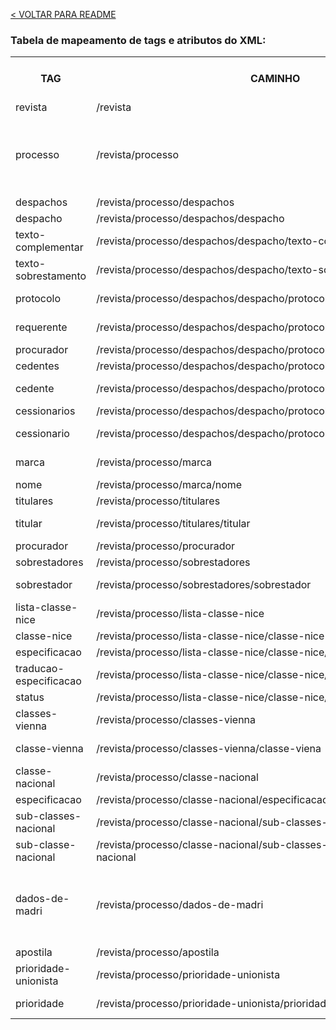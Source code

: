 [< VOLTAR PARA README](/README.md#mapeamento-dos-dados)

### Tabela de mapeamento de tags e atributos do XML:

<table>
<tr><th>TAG</th><th style="width: 50px;">CAMINHO</th><th>ATRIBUTOS</th><th>CONTÉM TEXTO INTERNO?</th></tr>
<tr><td>revista</td><td>/revista</td><td>numero, data</td><td></td></tr>
<tr><td>processo</td><td>/revista/processo</td><td>numero, data-deposito, data-concessao, data-vigencia</td><td></td></tr>
<tr><td>despachos</td><td>/revista/processo/despachos</td><td></td><td></td></tr>
<tr><td>despacho</td><td>/revista/processo/despachos/despacho</td><td>codigo, nome</td><td></td></tr>
<tr><td>texto-complementar</td><td>/revista/processo/despachos/despacho/texto-complementar</td><td></td><td>Sim</td></tr>
<tr><td>texto-sobrestamento</td><td>/revista/processo/despachos/despacho/texto-sobrestamento</td><td></td><td>Sim</td></tr>
<tr><td>protocolo</td><td>/revista/processo/despachos/despacho/protocolo</td><td>numero, data, codigoServico</td><td></td></tr>
<tr><td>requerente</td><td>/revista/processo/despachos/despacho/protocolo/requerente</td><td>nome-razao-social, pais, uf</td><td></td></tr>
<tr><td>procurador</td><td>/revista/processo/despachos/despacho/protocolo/procurador</td><td></td><td>Sim</td></tr>
<tr><td>cedentes</td><td>/revista/processo/despachos/despacho/protocolo/cedentes</td><td></td><td></td></tr>
<tr><td>cedente</td><td>/revista/processo/despachos/despacho/protocolo/cedentes/cedente</td><td>nome-razao-social, pais, uf</td><td></td></tr>
<tr><td>cessionarios</td><td>/revista/processo/despachos/despacho/protocolo/cessionarios</td><td></td><td></td></tr>
<tr><td>cessionario</td><td>/revista/processo/despachos/despacho/protocolo/cessionarios/cessionario</td><td>nome-razao-social</td><td></td></tr>
<tr><td>marca</td><td>/revista/processo/marca</td><td>apresentacao, natureza</td><td></td></tr>
<tr><td>nome</td><td>/revista/processo/marca/nome</td><td></td><td>Sim</td></tr>
<tr><td>titulares</td><td>/revista/processo/titulares</td><td></td><td></td></tr>
<tr><td>titular</td><td>/revista/processo/titulares/titular</td><td>nome-razao-social, pais, uf</td><td></td></tr>
<tr><td>procurador</td><td>/revista/processo/procurador</td><td></td><td>Sim</td></tr>
<tr><td>sobrestadores</td><td>/revista/processo/sobrestadores</td><td></td><td></td></tr>
<tr><td>sobrestador</td><td>/revista/processo/sobrestadores/sobrestador</td><td>processo, marca</td><td></td></tr>
<tr><td>lista-classe-nice</td><td>/revista/processo/lista-classe-nice</td><td></td><td></td></tr>
<tr><td>classe-nice</td><td>/revista/processo/lista-classe-nice/classe-nice</td><td>codigo</td><td></td></tr>
<tr><td>especificacao</td><td>/revista/processo/lista-classe-nice/classe-nice/especificacao</td><td></td><td>Sim</td></tr>
<tr><td>traducao-especificacao</td><td>/revista/processo/lista-classe-nice/classe-nice/traducao-especificacao</td><td></td><td>Sim</td></tr>
<tr><td>status</td><td>/revista/processo/lista-classe-nice/classe-nice/status</td><td></td><td>Sim</td></tr>
<tr><td>classes-vienna</td><td>/revista/processo/classes-vienna</td><td></td><td></td></tr>
<tr><td>classe-vienna</td><td>/revista/processo/classes-vienna/classe-viena</td><td>codigo, edicao</td><td></td></tr>
<tr><td>classe-nacional</td><td>/revista/processo/classe-nacional</td><td>codigo</td><td></td></tr>
<tr><td>especificacao</td><td>/revista/processo/classe-nacional/especificacao</td><td></td><td>Sim</td></tr>
<tr><td>sub-classes-nacional</td><td>/revista/processo/classe-nacional/sub-classes-nacional</td><td></td><td></td></tr>
<tr><td>sub-classe-nacional</td><td>/revista/processo/classe-nacional/sub-classes-nacional/sub-classe-nacional</td><td>codigo</td><td></td></tr>
<tr><td>dados-de-madri</td><td>/revista/processo/dados-de-madri</td><td>numero-inscricao-internacional, data-recebimento-inpi</td><td></td></tr>
<tr><td>apostila</td><td>/revista/processo/apostila</td><td></td><td>Sim</td></tr>
<tr><td>prioridade-unionista</td><td>/revista/processo/prioridade-unionista</td><td></td><td></td></tr>
<tr><td>prioridade</td><td>/revista/processo/prioridade-unionista/prioridade</td><td>data, numero, pais</td><td></td></tr>
</table>
